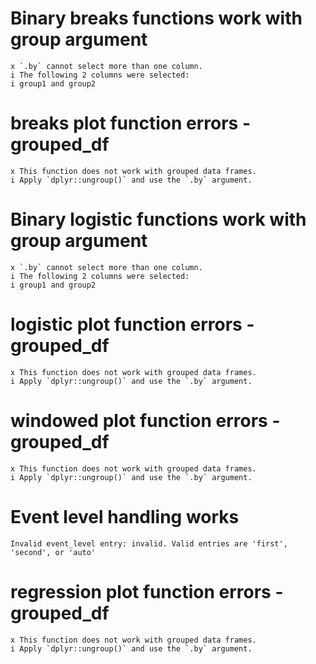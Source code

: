 # Binary breaks functions work with group argument

    x `.by` cannot select more than one column.
    i The following 2 columns were selected:
    i group1 and group2

# breaks plot function errors - grouped_df

    x This function does not work with grouped data frames.
    i Apply `dplyr::ungroup()` and use the `.by` argument.

# Binary logistic functions work with group argument

    x `.by` cannot select more than one column.
    i The following 2 columns were selected:
    i group1 and group2

# logistic plot function errors - grouped_df

    x This function does not work with grouped data frames.
    i Apply `dplyr::ungroup()` and use the `.by` argument.

# windowed plot function errors - grouped_df

    x This function does not work with grouped data frames.
    i Apply `dplyr::ungroup()` and use the `.by` argument.

# Event level handling works

    Invalid event_level entry: invalid. Valid entries are 'first', 'second', or 'auto'

# regression plot function errors - grouped_df

    x This function does not work with grouped data frames.
    i Apply `dplyr::ungroup()` and use the `.by` argument.

